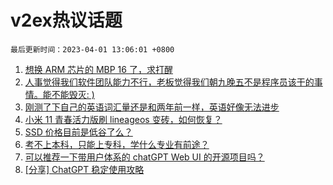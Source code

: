 # v2ex热议话题

`最后更新时间：2023-04-01 13:06:01 +0800`

1. [想换 ARM 芯片的 MBP 16 了，求打醒](https://www.v2ex.com/t/928788)
1. [人事觉得我们软件团队能力不行，老板觉得我们朝九晚五不是程序员该干的事情。能不能毁灭: )](https://www.v2ex.com/t/928740)
1. [刚测了下自己的英语词汇量还是和两年前一样，英语好像无法进步](https://www.v2ex.com/t/928757)
1. [小米 11 青春活力版刷 lineageos 变砖，如何恢复？](https://www.v2ex.com/t/928772)
1. [SSD 价格目前是低谷了么？](https://www.v2ex.com/t/928795)
1. [考不上本科，只能上专科，学什么专业有前途？](https://www.v2ex.com/t/928846)
1. [可以推荐一下带用户体系的 chatGPT Web UI 的开源项目吗？](https://www.v2ex.com/t/928809)
1. [[分享] ChatGPT 稳定使用攻略](https://www.v2ex.com/t/928782)

